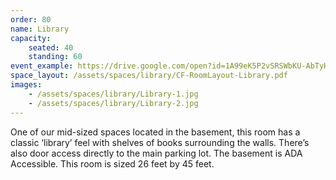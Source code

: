 ```yaml
---
order: 80
name: Library
capacity:
    seated: 40
    standing: 60
event_example: https://drive.google.com/open?id=1A99eK5P2vSRSWbKU-AbTyHQsni5FtoEF
space_layout: /assets/spaces/library/CF-RoomLayout-Library.pdf
images:
    - /assets/spaces/library/Library-1.jpg
    - /assets/spaces/library/Library-2.jpg
---
```


One of our mid-sized spaces located in the basement, this room has a classic
‘library’ feel with shelves of books surrounding the walls. There’s also door
access directly to the main parking lot. The basement is ADA Accessible. This
room is sized 26 feet by 45 feet.

